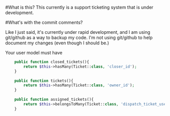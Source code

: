 #What is this?
This currently is a support ticketing system that is under development. 

#What's with the commit comments?

Like I just said, it's currently under rapid development, and I am using git/github as a way to backup my code. I'm not using git/github to help document my changes (even though I should be.)

Your user model must have 

```php
    public function closed_tickets(){
        return $this->hasMany(Ticket::class, 'closer_id');
    }
    
    public function tickets(){
        return $this->hasMany(Ticket::class, 'owner_id');
    }
    
    public function assigned_tickets(){
        return $this->belongsToMany(Ticket::class, 'dispatch_ticket_user', 'user_id', 'ticket_id');
    }
```
